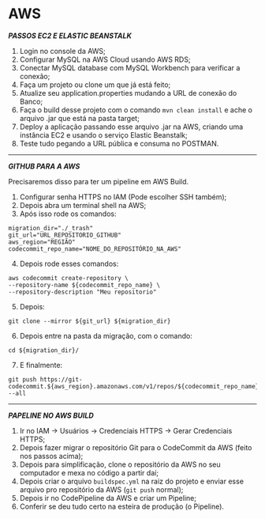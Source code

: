 # AWS

***PASSOS EC2 E ELASTIC BEANSTALK***

1. Login no console da AWS;
2. Configurar MySQL na AWS Cloud usando AWS RDS;
3. Conectar MySQL database com MySQL Workbench para verificar a conexão;
4. Faça um projeto ou clone um que já está feito;
5. Atualize seu application.properties mudando a URL de conexão do Banco;
6. Faça o build desse projeto com o comando ```mvn clean install``` e ache o arquivo .jar que está na pasta target;
7. Deploy a aplicação passando esse arquivo .jar na AWS, criando uma instância EC2 e usando o serviço Elastic Beanstalk;
8. Teste tudo pegando a URL pública e consuma no POSTMAN.

---
***GITHUB PARA A AWS*** <br>

Precisaremos disso para ter um pipeline em AWS Build.

1. Configurar senha HTTPS no IAM (Pode escolher SSH também);
2. Depois abra um terminal shell na AWS;
3. Após isso rode os comandos:
```
migration_dir="./_trash"
git_url="URL_REPOSITORIO_GITHUB"
aws_region="REGIÃO"
codecommit_repo_name="NOME_DO_REPOSITÓRIO_NA_AWS"
```

4. Depois rode esses comandos:
```
aws codecommit create-repository \
--repository-name ${codecommit_repo_name} \
--repository-description "Meu repositorio"
```

5. Depois:
```
git clone --mirror ${git_url} ${migration_dir}
```

6. Depois entre na pasta da migração, com o comando:
```
cd ${migration_dir}/
```

7. E finalmente:
```
git push https://git-codecommit.${aws_region}.amazonaws.com/v1/repos/${codecommit_repo_name} --all
```

---
***PAPELINE NO AWS BUILD***

1. Ir no IAM -> Usuários -> Credenciais HTTPS -> Gerar Credenciais HTTPS;
2. Depois fazer migrar o repositório Git para o CodeCommit da AWS (feito nos passos acima);
3. Depois para simplificação, clone o repositório da AWS no seu computador e mexa no código a partir daí;
4. Depois criar o arquivo ```buildspec.yml``` na raiz do projeto e enviar esse arquivo pro repositório da AWS (```git push``` normal);
5. Depois ir no CodePipeline da AWS e criar um Pipeline;
6. Conferir se deu tudo certo na esteira de produção (o Pipeline).